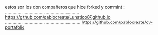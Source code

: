 estos son los don compañeros que hice forked y commint :
............................................................
https://github.com/pablocreate/Lunatico87.github.io
.............................................................
https://github.com/pablocreate/cv-portafolio
